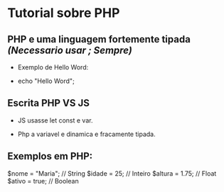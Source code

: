 # Tutorial sobre PHP

## PHP e uma linguagem fortemente tipada ***(Necessario usar ; Sempre)***

- Exemplo de Hello Word:

- echo "Hello Word";

## Escrita PHP VS JS

- JS usasse let const e var.

- Php a variavel e dinamica e fracamente tipada.

## Exemplos em PHP:

$nome = "Maria";    // String
$idade = 25;        // Inteiro
$altura = 1.75;     // Float
$ativo = true;      // Boolean

